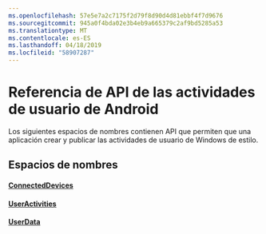 ```yaml
---
ms.openlocfilehash: 57e5e7a2c7175f2d79f8d90d4d81ebbf4f7d9676
ms.sourcegitcommit: 945a0f4bda02e3b4eb9a665379c2af9bd5285a53
ms.translationtype: MT
ms.contentlocale: es-ES
ms.lasthandoff: 04/18/2019
ms.locfileid: "58907287"
---
```

# <a name="android-user-activities-api-reference"></a>Referencia de API de las actividades de usuario de Android

Los siguientes espacios de nombres contienen API que permiten que una aplicación crear y publicar las actividades de usuario de Windows de estilo.

## <a name="namespaces"></a>Espacios de nombres

#### <a name="connecteddeviceshttpsdocsmicrosoftcomjavaapicommicrosoftconnecteddevices"></a>[ConnectedDevices](https://docs.microsoft.com/java/api/com.microsoft.connecteddevices)
#### <a name="useractivitieshttpsdocsmicrosoftcomjavaapicommicrosoftconnecteddevicesuserdatauseractivities"></a>[UserActivities](https://docs.microsoft.com/java/api/com.microsoft.connecteddevices.userdata.useractivities)
#### <a name="userdatahttpsdocsmicrosoftcomjavaapicommicrosoftconnecteddevicesuserdata"></a>[UserData](https://docs.microsoft.com/java/api/com.microsoft.connecteddevices.userdata)